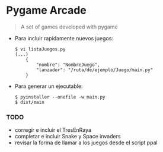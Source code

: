 

# Pygame Arcade

> A set of games developed with pygame

* Para incluir rapidamente nuevos juegos:
  
    ```
    $ vi listaJuegos.py
    (...)
        {
            "nombre": "NombreJuego",
            "lanzador": "/ruta/de/ejemplo/Juego/main.py"
        }
    ```
  
* Para generar un ejecutable:
    ```
    $ pyinstaller --onefile -w main.py
    $ dist/main
    ```

### TODO

* corregir e incluir el TresEnRaya
* completar e incluir Snake y Space invaders
* revisar la forma de llamar a los juegos desde el script ppal

